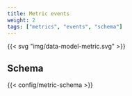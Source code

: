 ```yaml
---
title: Metric events
weight: 2
tags: ["metrics", "events", "schema"]
---
```


{{< svg "img/data-model-metric.svg" >}}

## Schema

{{< config/metric-schema >}}

[logs]: /docs/introduction/under-the-hood/architecture/data-model/log
[prometheus]: https://prometheus.io
[statsd]: https://github.com/statsd/statsd
